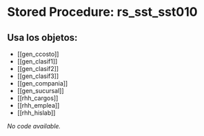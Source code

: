 # Stored Procedure: rs_sst_sst010

## Usa los objetos:
- [[gen_ccosto]]
- [[gen_clasif1]]
- [[gen_clasif2]]
- [[gen_clasif3]]
- [[gen_compania]]
- [[gen_sucursal]]
- [[rhh_cargos]]
- [[rhh_emplea]]
- [[rhh_hislab]]

*No code available.*

